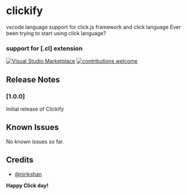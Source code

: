 # clickify

vscode language support for click.js framework and click language
Ever been trying to start using click language?

### support for [.cl] extension

[![Visual Studio Marketplace](https://img.shields.io/badge/Clickify-1.0.0-green)](https://github.com/nirikshan)
[![contributions welcome](https://img.shields.io/badge/contributions-welcome-green)](https://github.com/nirikshan/issues)

## Release Notes

### [1.0.0]

Initial release of Clickify

## Known Issues

No known issues so far.

## Credits

-   [@nirikshan](https://github.com/nirikshan)

**Happy Click day!**
